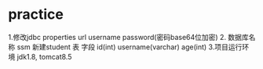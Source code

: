 # practice
1.修改jdbc properties  url  username password(密码base64位加密)
2. 数据库名称 ssm 新建student 表 字段 id(int) username(varchar) age(int)
3.项目运行环境 jdk1.8, tomcat8.5